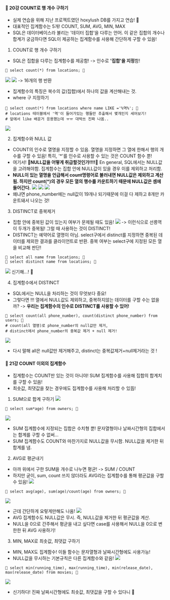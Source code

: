 #### 💚 20강 COUNT로 행 개수 구하기
* 실제 연습을 위해 지난 프로젝트였던 hoxylush DB를 가지고 연습! 🦖
* 대표적인 집계함수는 5개! COUNT, SUM, AVG, MIN, MAX
* SQL은 데이터베이스라 불리는 '데이터 집합'을 다루는 언어. 이 같은 집합의 개수나 합계가 궁금하다면 SQL이 제공하는 집계함수를 사용해 간단하게 구할 수 있씀!
1. COUNT로 행 개수 구하기
* SQL은 집합을 다루는 집계함수를 제공함! -> 인수로 **'집합'을 지정**함!
```
💚 select count(*) from locations; 💚
```
![](https://images.velog.io/images/majaeh43/post/07e3b183-e646-4fc5-84a7-9904d90659a9/image.png)
![](https://images.velog.io/images/majaeh43/post/970ec8dc-c6e7-4c8e-a814-682d74e4234c/image.png) -> 16개의 행 반환
* 집계함수의 특징은 복수의 값(집합)에서 하나의 값을 계산해내는 것.
* where 구 지정하기
```
💚 select count(*) from locations where name LIKE ='%역%'; 💚
# locations 테이블에서 '역'이 들어가있는 행들만 추출해서 몇개인지 세어보기! 
# 앞에서 like 배운거 응용했는데 ㅠㅠ 대박쓰 진짜 나옴..
```
![](https://images.velog.io/images/majaeh43/post/d87d40fe-9f08-4afa-a929-08a399376013/image.png)

2. 집계함수와 NULL 값
* COUNT의 인수로 열명을 지정할 수 있음. 열명을 지정하면 그 열에 한해서 행의 개수를 구할 수 있음! 특히, '*'를 인수로 사용할 수 있는 것은 COUNT 함수 뿐!
* 여기서! **👊NULL값을 어떻게 취급할것인가!!!!👊** En general, SQL에서는 NULL값을 고려해야함. 집계함수는 집합 안에 NULL값이 있을 경우 이를 제외하고 처리함.
* **NULL이 있는 열명을 언급해서 count명령어로 불러내면 NULL값은 제외하고 계산됨. 하지만 count(*)의 경우 모든 열의 행수를 카운트하기 때문에 NULL값은 셈에 들어간다.**
![](https://images.velog.io/images/majaeh43/post/a2af42e6-ab6d-4c99-bcc4-131ca3531455/image.png)
![](https://images.velog.io/images/majaeh43/post/45c0ce10-206e-407f-8e96-aee92cee10cf/image.png)
![](https://images.velog.io/images/majaeh43/post/5c988989-b443-4203-bb58-40ba38c1b05f/image.png)
* 왜냐면 phone_number에는 null값이 19개나 되기때문에 이걸 다 제하고 8개만 카운트돼서 나오는 것!
3. DISTINCT로 중복제거
* 집합 안에 중복된 값이 있는지 여부가 문제될 때도 있음!
![](https://images.velog.io/images/majaeh43/post/0f9efa67-0534-482b-a070-e6e2104f09c6/image.png)
-> 이런식으로 선릉역이 두개가 중복됨! 그럴 때 사용하는 것이 DISTINCT!
* DISTINCT는 예약어로 열명이 아님. select구에서 distinct를 지정하면 중복된 데이터를 제외한 결과를 클라이언트로 반환. 중복 여부는 select구에 지정된 모든 열을 비교해 판단!
```
💚 select all name from locations; 💚
💚 select distinct name from locations; 💚
```
![](https://images.velog.io/images/majaeh43/post/dbfabc5b-e302-4bf3-9988-0787255203ae/image.png) 신기해...! 🦖

4. 집계함수에서 DISTINCT
* SQL에서는 NULL을 처리하는 것이 무엇보다 중요!
* 그렇다면 !!! 열에서 NULL값도 제외하고, 중복하지않는 데이터를 구할 수는 없을까?
-> **우리는 집계함수의 인수로 DISTINCT를 사용할 수 있어!**
```
💚 select count(all phone_number), count(distinct phone_number) from users; 💚
# count(all 열명)로 phone_number의 null값만 제거,
# distinct에서 phone_number의 중복값 제거 + null 제거!
```
![](https://images.velog.io/images/majaeh43/post/f9c5b697-6f42-4518-bad2-6342835877bf/image.png)

* 다시 말해 all은 null값만 제거해주고, distinct는 중복값제거+null제거라는 것 !

#### 💚 21강 COUNT 이외의 집계함수
* 집계함수는 COUNT만 있는 것이 아니야! SUM 집계함수를 사용해 집합의 합계치를 구할 수 있씀!
* 최솟값, 최댓값을 찾는 경우에도 집계함수를 사용해 처리할 수 있뜸!

1. SUM으로 합계 구하기
![](https://images.velog.io/images/majaeh43/post/a00f8eba-c4ba-4c4d-8308-9c88346ff7c7/image.png)
```
💚 select sum*age) from owners; 💚
```
![](https://images.velog.io/images/majaeh43/post/10011fa6-a72d-4555-ab7e-3a8d5c688671/image.png)
* SUM 집계함수에 지정되는 집합은 수치형 뿐! 문자열형이나 날짜시간형의 집합에서는 합계를 구할 수 없써...
* SUM 집계함수도 COUNT와 마찬가지로 NULL값을 무시함. NULL값을 제거한 뒤 합계를 냄.

2. AVG로 평균내기
* 아까 위에서 구한 SUM을 개수로 나누면 평균! -> SUM / COUNT
* 하지만 굳이, sum, count 쓰지 않더라도 AVG라는 집계함수를 통해 평균값을 구할 수 있음!
![](https://images.velog.io/images/majaeh43/post/40755fce-a105-493d-bead-d89ed3de6530/image.png)
```
💚 select avg(age), sum(age)/count(age) from owners; 💚
```
![](https://images.velog.io/images/majaeh43/post/9ae132c8-a922-4e33-b3e2-ec5d8b7a3db5/image.png)
* 근데 간단하게 요렇게만해도 나옴!
![](https://images.velog.io/images/majaeh43/post/7a6db7a0-78fb-4e9b-be15-8a29c443ab64/image.png)
* AVG 집계함수도 NULL값은 무시. 즉, NULL값을 제거한 뒤 평균값을 계산.
* NULL을 0으로 간주해서 평균을 내고 싶다면 case를 사용해서 NULL을 0으로 변한한 뒤 AVG 사용하기!

3. MIN, MAX로 최솟값, 최댓값 구하기
* MIN, MAX도 집계함수! 이들 함수는 문자열형과 날짜시간형에도 사용가능!
* NULL값을 무시하는 기본규칙은 다른 집계함수와 같음!
![](https://images.velog.io/images/majaeh43/post/e29533f1-81f0-4f8e-8340-075595b970ad/image.png)
```
💚 select min(running_time), max(running_time), min(release_date), max(release_date) from movies; 💚
```
![](https://images.velog.io/images/majaeh43/post/de262e42-c597-4b00-afab-d99dcef7dec4/image.png)
* 신기하다! 진짜 날짜시간형에도 최솟값, 최댓값을 구할 수 있다니 🦖

